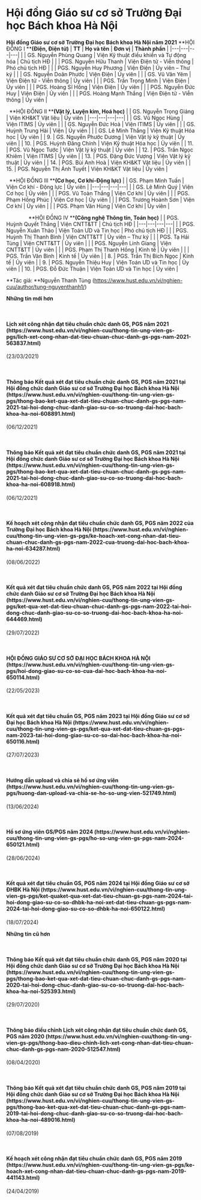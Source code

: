 # Hội đồng Giáo sư cơ sở Trường Đại học Bách khoa Hà Nội

**Hội đồng Giáo sư cơ sở Trường Đại học Bách khoa Hà Nội năm 2021**
**HỘI ĐỒNG I ****(Điện, Điện tử)**
| **TT** | **Họ và tên** | **Đơn vị** | **Thành phần** |
|---|---|---|---|
|  | GS. Nguyễn Phùng Quang | Viện Kỹ thuật điều khiển và Tự động hóa | Chủ tịch HĐ |
|  | PGS. Nguyễn Hữu Thanh | Viện Điện tử - Viễn thông | Phó chủ tịch HĐ |
|  | PGS. Nguyễn Huy Phương | Viện Điện | Ủy viên – Thư ký |
|  | GS. Nguyễn Doãn Phước | Viện Điện | Ủy viên |
|  | GS. Vũ Văn Yêm | Viện Điện tử - Viễn thông | Ủy viên |
|  | PGS. Trần Trọng Minh | Viện Điện | Ủy viên |
|  | PGS. Hoàng Sĩ Hồng | Viện Điện | Ủy viên |
|  | PGS. Nguyễn Đức Huy | Viện Điện | Ủy viên |
|  | PGS. Hoàng Mạnh Thắng | Viện Điện tử - Viễn thông | Ủy viên |

 
**HỘI ĐỒNG II ****(Vật lý, Luyện kim, Hoá học)**
|  | GS. Nguyễn Trọng Giảng | Viện KH&amp;KT Vật liệu | Ủy viên |
|---|---|---|---|
|  | GS. Vũ Ngọc Hùng | Viện ITIMS | Ủy viên |
|  | GS. Nguyễn Đức Hoà | Viện ITIMS | Ủy viên |
|  | GS. Huỳnh Trung Hải | Viện | Ủy viên |
|  | GS. Lê Minh Thắng | Viện Kỹ thuật Hóa học | Ủy viên |
| 9. | GS. Nguyễn Phước Dương | Viện Vật lý kỹ thuật | Ủy viên |
| 10. | PGS. Huỳnh Đăng Chính | Viện Kỹ thuật Hóa học | Ủy viên |
| 11. | PGS. Vũ Ngọc Tước | Viện Vật lý kỹ thuật | Ủy viên |
| 12. | PGS. Trần Ngọc Khiêm | Viện ITIMS | Ủy viên |
| 13. | PGS. Đặng Đức Vượng | Viện Vật lý kỹ thuật | Ủy viên |
| 14. | PGS. Bùi Anh Hoà | Viện KH&amp;KT Vật liệu | Ủy viên |
| 15. | PGS. Nguyễn Thị Ánh Tuyết | Viện KH&amp;KT Vật liệu | Ủy viên |

 
**HỘI ĐỒNG III ****(Cơ học, Cơ khí-Động lực)**
|  | GS. Phạm Minh Tuấn | Viện Cơ khí - Động lực | Ủy viên |
|---|---|---|---|
|  | GS. Lê Minh Quý | Viện Cơ học | Ủy viên |
|  | PGS. Vũ Toàn Thắng | Viện Cơ khí | Ủy viên |
|  | PGS. Phạm Hồng Phúc | Viện Cơ học | Ủy viên |
|  | PGS. Trương Hoành Sơn | Viện Cơ khí | Ủy viên |
|  | PGS. Phạm Văn Hùng | Viện Cơ khí | Ủy viên |

              
**HỘI ĐỒNG IV ****(Công nghệ Thông tin, Toán học)**
|  | PGS. Huỳnh Quyết Thắng | Viện CNTT&amp;TT | Chủ tịch HĐ |
|---|---|---|---|
|  | PGS. Nguyễn Xuân Thảo | Viện Toán ƯD và Tin học | Phó chủ tịch HĐ |
|  | PGS. Huỳnh Thị Thanh Bình | Viện CNTT&amp;TT | Ủy viên – Thư ký |
|  | PGS. Tạ Hải Tùng | Viện CNTT&amp;TT | Ủy viên |
|  | PGS. Nguyễn Linh Giang | Viện CNTT&amp;TT | Ủy viên |
|  | PGS. Phạm Thị Thanh Hồng | Kinh tế | Ủy viên |
|  | PGS. Trần Văn Bình | Kinh tế | Ủy viên |
| 8. | PGS. Trần Thị Bích Ngọc | Kinh tế | Ủy viên |
| 9. | PGS. Nguyễn Thiệu Huy | Viện Toán ƯD và Tin học | Ủy viên |
| 10. | PGS. Đỗ Đức Thuận | Viện Toán ƯD và Tin học | Ủy viên |

**Tác giả: **Nguyễn Thanh Tùng (https://www.hust.edu.vn/vi/nghien-cuu/author/tung-nguyenthanh1/)

**Những tin mới hơn**

 
<h4>Lịch xét công nhận đạt tiêu chuẩn chức danh GS, PGS năm 2021 (https://www.hust.edu.vn/vi/nghien-cuu/thong-tin-ung-vien-gs-pgs/lich-xet-cong-nhan-dat-tieu-chuan-chuc-danh-gs-pgs-nam-2021-563837.html)</h4>
(23/03/2021)

 
<h4>Thông báo Kết quả xét đạt tiêu chuẩn chức danh GS, PGS năm 2021 tại Hội đồng chức danh Giáo sư cơ sở Trường Đại học Bách khoa Hà Nội (https://www.hust.edu.vn/vi/nghien-cuu/thong-tin-ung-vien-gs-pgs/thong-bao-ket-qua-xet-dat-tieu-chuan-chuc-danh-gs-pgs-nam-2021-tai-hoi-dong-chuc-danh-giao-su-co-so-truong-dai-hoc-bach-khoa-ha-noi-608891.html)</h4>
(06/12/2021)

 
<h4>Thông báo Kết quả xét đạt tiêu chuẩn chức danh GS, PGS năm 2021 tại Hội đồng chức danh Giáo sư cơ sở Trường Đại học Bách khoa Hà Nội (https://www.hust.edu.vn/vi/nghien-cuu/thong-tin-ung-vien-gs-pgs/thong-bao-ket-qua-xet-dat-tieu-chuan-chuc-danh-gs-pgs-nam-2021-tai-hoi-dong-chuc-danh-giao-su-co-so-truong-dai-hoc-bach-khoa-ha-noi-608918.html)</h4>
(06/12/2021)

 
<h4>Kế hoạch xét công nhận đạt tiêu chuẩn chức danh GS, PGS năm 2022 của Trường Đại học Bách khoa Hà Nội (https://www.hust.edu.vn/vi/nghien-cuu/thong-tin-ung-vien-gs-pgs/ke-hoach-xet-cong-nhan-dat-tieu-chuan-chuc-danh-gs-pgs-nam-2022-cua-truong-dai-hoc-bach-khoa-ha-noi-634287.html)</h4>
(08/06/2022)

 
<h4>Kết quả xét đạt tiêu chuẩn chức danh GS, PGS năm 2022 tại Hội đồng chức danh Giáo sư cơ sở Trường Đại học Bách khoa Hà Nội (https://www.hust.edu.vn/vi/nghien-cuu/thong-tin-ung-vien-gs-pgs/ket-qua-xet-dat-tieu-chuan-chuc-danh-gs-pgs-nam-2022-tai-hoi-dong-chuc-danh-giao-su-co-so-truong-dai-hoc-bach-khoa-ha-noi-644469.html)</h4>
(29/07/2022)

 
<h4>HỘI ĐỒNG GIÁO SƯ CƠ SỞ ĐẠI HỌC BÁCH KHOA HÀ NỘI (https://www.hust.edu.vn/vi/nghien-cuu/thong-tin-ung-vien-gs-pgs/hoi-dong-giao-su-co-so-cua-dai-hoc-bach-khoa-ha-noi-650114.html)</h4>
(22/05/2023)

 
<h4>Kết quả xét đạt tiêu chuẩn GS, PGS năm 2023 tại Hội đồng Giáo sư cơ sở Đại học Bách khoa Hà Nội (https://www.hust.edu.vn/vi/nghien-cuu/thong-tin-ung-vien-gs-pgs/ket-qua-xet-dat-tieu-chuan-gs-pgs-nam-2023-tai-hoi-dong-giao-su-co-so-dai-hoc-bach-khoa-ha-noi-650116.html)</h4>
(27/07/2023)

 
<h4>Hướng dẫn upload và chia sẻ hồ sơ ứng viên (https://www.hust.edu.vn/vi/nghien-cuu/thong-tin-ung-vien-gs-pgs/huong-dan-upload-va-chia-se-ho-so-ung-vien-521749.html)</h4>
(13/06/2024)

 
<h4>Hồ sơ ứng viên GS/PGS năm 2024 (https://www.hust.edu.vn/vi/nghien-cuu/thong-tin-ung-vien-gs-pgs/ho-so-ung-vien-gs-pgs-nam-2024-650121.html)</h4>
(28/06/2024)

 
<h4>Kết quả xét đạt tiêu chuẩn GS, PGS năm 2024 tại Hội đồng Giáo sư cơ sở ĐHBK Hà Nội (https://www.hust.edu.vn/vi/nghien-cuu/thong-tin-ung-vien-gs-pgs/ket-quaket-qua-xet-dat-tieu-chuan-gs-pgs-nam-2024-tai-hoi-dong-giao-su-co-so-dhbk-ha-noi-xet-dat-tieu-chuan-gs-pgs-nam-2024-tai-hoi-dong-giao-su-co-so-dhbk-ha-noi-650122.html)</h4>
(18/07/2024)

**Những tin cũ hơn**

 
<h4>Thông báo Kết quả xét đạt tiêu chuẩn chức danh GS, PGS năm 2020 tại Hội đồng chức danh Giáo sư cơ sở Trường Đại học Bách khoa Hà Nội (https://www.hust.edu.vn/vi/nghien-cuu/thong-tin-ung-vien-gs-pgs/thong-bao-ket-qua-xet-dat-tieu-chuan-chuc-danh-gs-pgs-nam-2020-tai-hoi-dong-chuc-danh-giao-su-co-so-truong-dai-hoc-bach-khoa-ha-noi-525393.html)</h4>
(29/07/2020)

 
<h4>Thông báo điều chỉnh Lịch xét công nhận đạt tiêu chuẩn chức danh GS, PGS năm 2020 (https://www.hust.edu.vn/vi/nghien-cuu/thong-tin-ung-vien-gs-pgs/thong-bao-dieu-chinh-lich-xet-cong-nhan-dat-tieu-chuan-chuc-danh-gs-pgs-nam-2020-512547.html)</h4>
(08/04/2020)

 
<h4>Thông báo  Kết quả xét đạt tiêu chuẩn chức danh GS, PGS năm 2019 tại Hội đồng chức danh Giáo sư cơ sở Trường Đại học Bách khoa Hà Nội (https://www.hust.edu.vn/vi/nghien-cuu/thong-tin-ung-vien-gs-pgs/thong-bao-ket-qua-xet-dat-tieu-chuan-chuc-danh-gs-pgs-nam-2019-tai-hoi-dong-chuc-danh-giao-su-co-so-truong-dai-hoc-bach-khoa-ha-noi-489016.html)</h4>
(07/08/2019)

 
<h4>Kế hoạch xét công nhận đạt tiêu chuẩn chức danh  GS, PGS năm 2019 (https://www.hust.edu.vn/vi/nghien-cuu/thong-tin-ung-vien-gs-pgs/ke-hoach-xet-cong-nhan-dat-tieu-chuan-chuc-danh-gs-pgs-nam-2019-441143.html)</h4>
(24/04/2019)